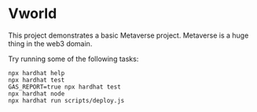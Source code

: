 # Vworld

This project demonstrates a basic Metaverse project. Metaverse is a huge thing in the web3 domain.

Try running some of the following tasks:

```shell
npx hardhat help
npx hardhat test
GAS_REPORT=true npx hardhat test
npx hardhat node
npx hardhat run scripts/deploy.js
```
